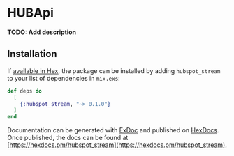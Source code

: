 # HUBApi

**TODO: Add description**

## Installation

If [available in Hex](https://hex.pm/docs/publish), the package can be installed
by adding `hubspot_stream` to your list of dependencies in `mix.exs`:

```elixir
def deps do
  [
    {:hubspot_stream, "~> 0.1.0"}
  ]
end
```

Documentation can be generated with [ExDoc](https://github.com/elixir-lang/ex_doc)
and published on [HexDocs](https://hexdocs.pm). Once published, the docs can
be found at [https://hexdocs.pm/hubspot_stream](https://hexdocs.pm/hubspot_stream).

